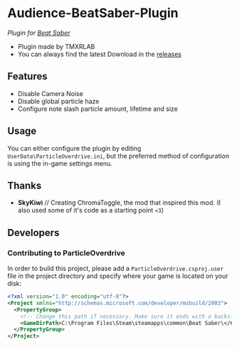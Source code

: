 # Audience-BeatSaber-Plugin
*Plugin for [Beat Saber](http://beatsaber.com/)*

* Plugin made by TMXRLAB
* You can always find the latest Download in the [releases](https://github.com/tmxrlab/Audience-BeatSaber-Plugin/releases)


## Features
* Disable Camera Noise
* Disable global particle haze
* Configure note slash particle amount, lifetime and size

## Usage
You can either configure the plugin by editing `UserData\ParticleOverdrive.ini`, but the preferred method of configuration is using the in-game settings menu.  

## Thanks
* **SkyKiwi** // Creating ChromaToggle, the mod that inspired this mod. (I also used some of it's code as a starting point `<3`)

## Developers

### Contributing to ParticleOverdrive
In order to build this project, please add a `ParticleOverdrive.csproj.user` file in the project directory and specify where your game is located on your disk:

```xml
<?xml version="1.0" encoding="utf-8"?>
<Project xmlns="http://schemas.microsoft.com/developer/msbuild/2003">
  <PropertyGroup>
    <!-- Change this path if necessary. Make sure it ends with a backslash. -->
    <GameDirPath>C:\Program Files\Steam\steamapps\common\Beat Saber\</GameDirPath>
  </PropertyGroup>
</Project>
```

